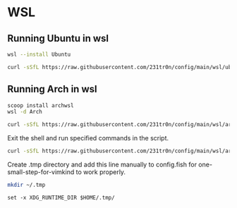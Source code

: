 # WSL
## Running Ubuntu in wsl
```sh
wsl --install Ubuntu
```
```bash
curl -sSfL https://raw.githubusercontent.com/231tr0n/config/main/wsl/ubuntu/wsl_main_setup.bash > wsl.bash && bash -x wsl.bash
```
## Running Arch in wsl
```sh
scoop install archwsl
wsl -d Arch
```
```bash
curl -sSfL https://raw.githubusercontent.com/231tr0n/config/main/wsl/arch/wsl_initial_setup.bash > wsl.bash && bash -x wsl.bash
```
Exit the shell and run specified commands in the script.
```bash
curl -sSfL https://raw.githubusercontent.com/231tr0n/config/main/wsl/arch/wsl_main_setup.bash > wsl.bash && bash -x wsl.bash
```
Create .tmp directory and add this line manually to config.fish for one-small-step-for-vimkind to work properly.
```sh
mkdir ~/.tmp
```
```fish
set -x XDG_RUNTIME_DIR $HOME/.tmp/
```
